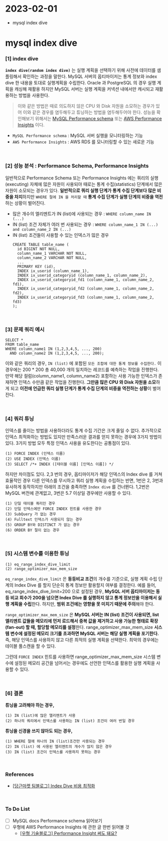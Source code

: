 # 2023-02-01

- mysql index dive

# mysql index dive

### [1] index dive

 **`index dive(random index dive)`** 는 실행 계획을 선택하기 위해 사전에 데이터를 샘플링해서 확인하는 과정을 말한다. 
 MySQL 서버의 옵티마이저는 통계 정보와 index dive 한 내용을 토대로 실행계획을 수립한다. 
 Oracle 과 PostgreSQL 의 경우 실행 계획을 캐싱해 재활용 하지만 MySQL 서버는 실행 계획을 커넥션 내에서만 캐시되고 재활용하는 방법을 사용한다.

> 이와 같은 방법은 때로 의도하지 않은 CPU 와 Disk 자원을 소모하는 경우가 있어 이와 같은 경우를 염두해두고 튜닝하는 방법을 염두해두어야 한다.
  성능을 확인해보기 위해서는 [MySQL Performance schema](https://dev.mysql.com/doc/refman/8.0/en/performance-schema.html) 또는
  [AWS Performance Insights](https://aws.amazon.com/ko/rds/performance-insights/) 이다.
    
- `MySQL Performance schema` : MySQL 서버 실행을 모니터링하는 기능 
- `AWS Performance Insights` : AWS RDS 를 모니터링할 수 있는 새로운 기능

<br>

### [2] 성능 분석 : Performance Schema, Performance Insights  

일반적으로 Performance Schema 또는 Performance Insights 에는 쿼리의 실행(executing) 자체에 많은 자원이 사용되야 때로는 통계 수집(statistics) 
단계에서 많은 자원이 소모되는 경우가 있다. **일반적으로 쿼리 실행 단계가 통계 수집 단계보다 많은 비중을 차지**하지만 `WHERE 절에 IN 을 처리할 때` 
**통계 수집 단계가 실행 단계의 비중을 역전**하는 상황이 벌어진다.

- 많은 개수의 엘리멘트가 IN (list)에 사용되는 경우 : `WHERE column_name IN (...)`
- IN (list) 조건 자체가 여러 번 사용되는 경우 : `WHERE column_name_1 IN (...) and column_name_2 IN (...)`
- IN (list) 조건들이 사용할 수 있는 인덱스가 많은 경우
    ``` mysql
    CREATE TABLE table_name (
      id BIGINT NOT NULL,
      column_name_1 VARCHAR NOT NULL,
      column_name_2 VARCHAR NOT NULL,
      ...
      PRIMARY KEY (id),
      INDEX ix_userid (column_name_1),
      INDEX ix_userid_categoryid (column_name_1, column_name_2),
      INDEX ix_userid_categoryid_fd1 (column_name_1, column_name_2, fd1),
      INDEX ix_userid_categoryid_fd2 (column_name_1, column_name_2, fd2),
      INDEX ix_userid_categoryid_fd3 (column_name_1, column_name_2, fd3)
    );
    ```

<br>

### [3] 문제 쿼리 예시

```mysql
SELECT *
FROM table_name
WHERE column_name1 IN (1,2,3,4,5, ..., 200)
  AND column_name2 IN (1,2,3,4,5, ..., 200);
```

 이와 같은 쿼리의 경우, `IN (list)` 에 포함된 `모든 조합에 대한 통계 정보를 수집한다.` 이 경우에는 200 * 200 총 40,000 개의 일치하는 레코드를
예측하는 작업을 진행한다. 만약 해당 컬럼(column_name1, column_name2) 포함하는 사용 가능한 인덱스가 존재하면 인덱스 수만큼 같은 작업을 진행한다.
**그만큼 많은 CPU 와 Disk 자원을 소모**하게 되고 **이전에 언급한 쿼리 실행 단계가 통계 수집 단계의 비중을 역전하는 상황**이 벌어진다.

<br>

### [4] 쿼리 튜닝

 인덱스를 줄이는 방법을 사용하더라도 통계 수집 기간은 크게 줄일 수 없다. 추가적으로 인덱스 최적화하는 방법도 있지만 만족스러운 결과를 얻지 못하는 경우에
3가지 방법이 있다. 3가지 방법 모두 특정 인덱스 사용을 유도한다는 공통점이 있다. 

```
(1) FORCE INDEX (인덱스 이름)
(2) USE INDEX (인덱스 이름)
(3) SELECT /*+ INDEX ([테이블 이름] [인덱스 이름]) */
```

하지만 차이점도 있다. 2,3 번의 경우, 옵티마이저가 해당 인덱스의 Index dive 를 거쳐 효율적인 경우 다른 인덱스를 무시하고 쿼리 실행 계획을 수립하는 
반면, 1번은 2, 3번과 유사하게 동작하지만 아래의 조건을 충족하면 `Index dive` 를 건너뛴다. 1,2번은 MySQL 버전에 관계없고, 3번은 5.7 이상일 경우에만 사용할 수 있다.

```
(1) 단일 테이블 쿼리인 경우
(2) 단일 인덱스에만 FORCE INDEX 힌트를 사용한 경우
(3) SubQuery 가 없는 경우
(4) Fulltext 인덱스가 사용되지 않는 경우
(5) GROUP BY와 DISTINCT 가 없는 경우
(6) ORDER BY 절이 없는 경우
```

<br>

### [5] 시스템 변수를 이용한 튜닝
```
(1) eq_range_index_dive_limit
(2) range_optimizer_max_mem_size
```
`eq_range_index_dive_limit` 은 **동등비교 조건**의 개수를 기준으로, 실행 계획 수립 단계의 Index Dive 를 할지 단순히 통계 정보만 활용할지 여부를 결정한다.
예를 들어, eq_range_index_dive_limit=200 으로 설정된 경우, **MySQL 서버 옵티마이저는 동등 비교 회수가 200을 넘으면 Index Dive 를 실행하지 않고
통계 정보만을 이용해서 실행 계획을 수립**한다. 하지만, **범위 조건에는 영향을 못 미치기 때문에 주의**해야 한다.

 `range_optimizer_max_mem_size` 은 **MySQL 서버는 IN (list) 조건이 사용되면, list 엘리멘트 값들을 메모리에 먼저 로드해서 중복 값을 제거하고 
사용 가능한 형태로 확장(fan-out) 할 때, 할당할 메모리를 설정**한다. range_optimizer_max_mem_size **시스템 변수에 설정된 메모리 크기를 초과하면 
MySQL 서버는 해당 실행 계획을 포기한다.** 즉, 해당 인덱스를 사용하지 않고 다른 최적의 실행 계획을 선택한다. 최악의 경우에는 테이블 풀스캔을 할 수 있다.

그런데 `FORCE INDEX` 힌트를 사용하면 range_optimizer_max_mem_size 시스템 변수에 설정된 메모리 공간을 넘어서는 경우에도 선언한 
인덱스를 활용한 실행 계획을 사용할 수 있다. 

<br>

### [6] 결론

**튜닝을 고려해야 하는 경우,**
```
(1) IN (list)에 많은 엘리멘트가 사용
(2) 하나의 쿼리에서 인덱스를 사용하는 IN (list) 조건이 여러 번일 경우
```

**튜닝을 신경을 쓰지 않아도 되는 경우,**

```
(1) WHERE 절에 하나의 IN (list)조건만 사용되는 경우
(2) IN (list) 에 사용된 엘리멘트의 개수가 많지 않은 경우
(3) IN (list) 조건이 인덱스를 사용하지 못하는 경우
```

<br>

### References

- [[당근마켓 팀블로그] Index Dive 비용 최적화](https://medium.com/daangn/index-dive-%EB%B9%84%EC%9A%A9-%EC%B5%9C%EC%A0%81%ED%99%94-1a50478f7df8)

<br>

### To Do List
- [ ] MySQL docs Performance schema 읽어보기
- [ ] 우형에 AWS Performance Insights 에 관한 글 한번 읽어볼 것
    - [[우형 기술블로그] Performance Insight 써도 돼요?](https://techblog.woowahan.com/2593/)
